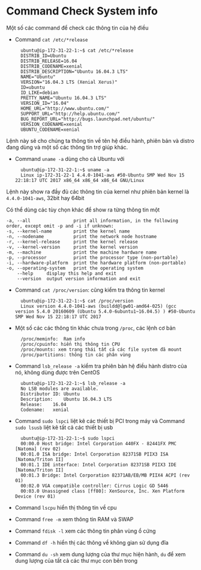 # Command Check System info

Một số các command để check các thông tin của hệ điều

* Command `cat /etc/*release` 

		ubuntu@ip-172-31-22-1:~$ cat /etc/*release
		DISTRIB_ID=Ubuntu
		DISTRIB_RELEASE=16.04
		DISTRIB_CODENAME=xenial
		DISTRIB_DESCRIPTION="Ubuntu 16.04.3 LTS"
		NAME="Ubuntu"
		VERSION="16.04.3 LTS (Xenial Xerus)"
		ID=ubuntu
		ID_LIKE=debian
		PRETTY_NAME="Ubuntu 16.04.3 LTS"
		VERSION_ID="16.04"
		HOME_URL="http://www.ubuntu.com/"
		SUPPORT_URL="http://help.ubuntu.com/"
		BUG_REPORT_URL="http://bugs.launchpad.net/ubuntu/"
		VERSION_CODENAME=xenial
		UBUNTU_CODENAME=xenial

Lệnh này sẽ cho chúng ta thông tin về tên hệ điều hành, phiên bản và distro đang dùng và một số các thông tin trợ giúp khác.

* Command `uname -a` dùng cho cả Ubuntu với
	
		ubuntu@ip-172-31-22-1:~$ uname -a
		Linux ip-172-31-22-1 4.4.0-1041-aws #50-Ubuntu SMP Wed Nov 15 22:18:17 UTC 2017 x86_64 x86_64 x86_64 GNU/Linux
	
Lệnh này show ra đầy đủ các thông tin của kernel như phiên bản kernel là `4.4.0-1041-aws`, 32bit hay 64bit

Có thể dùng các tùy chọn khác để show ra từng thông tin một

	-a, --all                print all information, in the following order, except omit -p and -i if unknown:
	-s, --kernel-name        print the kernel name
	-n, --nodename           print the network node hostname
	-r, --kernel-release     print the kernel release
	-v, --kernel-version     print the kernel version
	-m, --machine            print the machine hardware name
	-p, --processor          print the processor type (non-portable)
	-i, --hardware-platform  print the hardware platform (non-portable)
	-o, --operating-system   print the operating system
	    --help     display this help and exit
	    --version  output version information and exit

* Command `cat /proc/version`: cũng kiểm tra thông tin kernel

		ubuntu@ip-172-31-22-1:~$ cat /proc/version
		Linux version 4.4.0-1041-aws (buildd@lgw01-amd64-025) (gcc version 5.4.0 20160609 (Ubuntu 5.4.0-6ubuntu1~16.04.5) ) #50-Ubuntu SMP Wed Nov 15 22:18:17 UTC 2017

* Một số các các thông tin khác chưa trong `/proc`, các lệnh cơ bản

		/proc/meminfo:  Ram info
		/proc/cpuinfo: hiển thị thông tin CPU
		/proc/mounts: xem trạng thái tất cả các file system đã mount
		/proc/partitions: thông tin các phân vùng

* Command `lsb_release -a` kiểm tra phiên bản hệ điều hành distro của nó, không dùng được trên CentOS

		ubuntu@ip-172-31-22-1:~$ lsb_release -a
		No LSB modules are available.
		Distributor ID:	Ubuntu
		Description:	Ubuntu 16.04.3 LTS
		Release:	16.04
		Codename:	xenial

* Command `sudo lspci` liệt kê các thiết bị PCI trong máy và Command `sudo lsusb` liệt kê tất cả các thiết bị usb
	
		ubuntu@ip-172-31-22-1:~$ sudo lspci
		00:00.0 Host bridge: Intel Corporation 440FX - 82441FX PMC [Natoma] (rev 02)
		00:01.0 ISA bridge: Intel Corporation 82371SB PIIX3 ISA [Natoma/Triton II]
		00:01.1 IDE interface: Intel Corporation 82371SB PIIX3 IDE [Natoma/Triton II]
		00:01.3 Bridge: Intel Corporation 82371AB/EB/MB PIIX4 ACPI (rev 01)
		00:02.0 VGA compatible controller: Cirrus Logic GD 5446
		00:03.0 Unassigned class [ff80]: XenSource, Inc. Xen Platform Device (rev 01)

* Command `lscpu` hiển thị thông tin về cpu

* Command `free -m` xem thông tin RAM và SWAP

* Command `fdisk -l` xem các thông tin phân vùng ổ cứng

* Command `df -h` hiển thị các thông về không gian sử dụng đĩa

* Command `du -sh` xem dung lượng của thư mục hiện hành, `du` để xem dung lượng của tất cả các thư mục con bên trong










